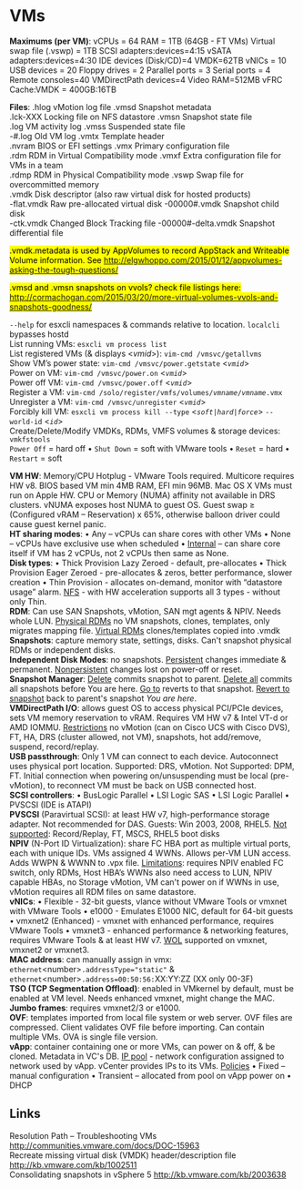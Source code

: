 <!---
https://github.com/forbesguthrie/vReferenceCards
Reference card for Data Center Virtualization 6.0
05_vms.md
-->

# VMs
**Maximums (per VM)**: vCPUs = 64 RAM = 1TB (64GB - FT VMs) Virtual swap file (.vswp) = 1TB SCSI adapters:devices=4:15 vSATA adapters:devices=4:30 IDE devices (Disk/CD)=4 VMDK=62TB vNICs = 10 USB devices = 20 Floppy drives = 2 Parallel ports = 3 Serial ports = 4 Remote consoles=40 VMDirectPath devices=4 Video RAM=512MB vFRC Cache:VMDK = 400GB:16TB

**Files**: <file>.hlog</file> vMotion log file <file>.vmsd</file> Snapshot metadata  
<file>.lck-XXX</file> Locking file on NFS datastore <file>.vmsn</file> Snapshot state file  
<file>.log</file> VM activity log <file>.vmss</file> Suspended state file  
<file>-\#.log</file> Old VM log <file>.vmtx</file> Template header  
<file>.nvram</file> BIOS or EFI settings <file>.vmx</file> Primary configuration file  
<file>.rdm</file> RDM in Virtual Compatibility mode <file>.vmxf</file> Extra configuration file for VMs in a team  
<file>.rdmp</file> RDM in Physical Compatibility mode <file>.vswp</file> Swap file for overcommitted memory  
<file>.vmdk</file> Disk descriptor (also raw virtual disk for hosted products)  
<file>-flat.vmdk</file> Raw pre-allocated virtual disk <file>-00000\#.vmdk</file> Snapshot child disk  
<file>-ctk.vmdk</file> Changed Block Tracking file <file>-00000\#-delta.vmdk</file> Snapshot differential file  

<mark>.vmdk.metadata is used by AppVolumes to record AppStack and Writeable Volume information. See http://elgwhoppo.com/2015/01/12/appvolumes-asking-the-tough-questions/ </mark>

<mark>.vmsd and .vmsn snapshots on vvols? check file listings here: http://cormachogan.com/2015/03/20/more-virtual-volumes-vvols-and-snapshots-goodness/</mark>

`--help` for esxcli namespaces & commands relative to location. `localcli` bypasses hostd  
List running VMs: `esxcli vm process list`  
List registered VMs (& displays \<*vmid*\>): `vim-cmd /vmsvc/getallvms`  
Show VM’s power state: `vim-cmd /vmsvc/power.getstate` \<*`vmid`*\>  
Power on VM: `vim-cmd /vmsvc/power.on` \<*`vmid`*\>  
Power off VM: `vim-cmd /vmsvc/power.off` \<*`vmid`*\>  
Register a VM: `vim-cmd /solo/register/vmfs/volumes/`*`vmname`*`/`*`vmname`*`.vmx`   
Unregister a VM: `vim-cmd /vmsvc/unregister` \<*`vmid`*\>  
Forcibly kill VM: `esxcli vm process kill --type` \<*`soft|hard|force`*\> `--world-id` \<*`id`*\>  
Create/Delete/Modify VMDKs, RDMs, VMFS volumes & storage devices: `vmkfstools`   
`Power Off` = hard off • `Shut Down` = soft with VMware tools • `Reset` = hard • `Restart` = soft

**VM HW**: Memory/CPU Hotplug - VMware Tools required. Multicore requires HW v8. BIOS based VM min 4MB RAM, EFI min 96MB. Mac OS X VMs must run on Apple HW. CPU or Memory (NUMA) affinity not available in DRS clusters. vNUMA exposes host NUMA to guest OS. Guest swap ≥ (Configured vRAM – Reservation) x 65%, otherwise balloon driver could cause guest kernel panic.  
**HT sharing modes**: • Any – vCPUs can share cores with other VMs • None – vCPUs have exclusive use when scheduled • <u>Internal</u> – can share core itself if VM has 2 vCPUs, not 2 vCPUs then same as None.  
**Disk types**: • Thick Provision Lazy Zeroed - default, pre-allocates • Thick Provision Eager Zeroed - pre-allocates & zeros, better performance, slower creation • Thin Provision - allocates on-demand, monitor with “datastore usage” alarm. <u>NFS</u> - with HW acceleration supports all 3 types - without only Thin.  
**RDM**: Can use SAN Snapshots, vMotion, SAN mgt agents & NPIV. Needs whole LUN. <u>Physical RDMs</u> no VM snapshots, clones, templates, only migrates mapping file. <u>Virtual RDMs</u> clones/templates copied into .vmdk  
**Snapshots**: capture memory state, settings, disks. Can't snapshot physical RDMs or independent disks.  
**Independent Disk Modes**: no snapshots. <u>Persistent</u> changes immediate & permanent. <u>Nonpersistent</u> changes lost on power-off or reset.  
**Snapshot Manager**: <u>Delete</u> commits snapshot to parent. <u>Delete all</u> commits all snapshots before You are here. <u>Go to</u> reverts to that snapshot. <u>Revert to snapshot</u> back to parent's snapshot *You are here*.  
**VMDirectPath I/O**: allows guest OS to access physical PCI/PCIe devices, sets VM memory reservation to vRAM. Requires VM HW v7 & Intel VT-d or AMD IOMMU. <u>Restrictions</u> no vMotion (can on Cisco UCS with Cisco DVS), FT, HA, DRS (cluster allowed, not VM), snapshots, hot add/remove, suspend, record/replay.  
**USB passthrough**: Only 1 VM can connect to each device. Autoconnect uses physical port location. Supported: DRS, vMotion. Not Supported: DPM, FT. Initial connection when powering on/unsuspending must be local (pre-vMotion), to reconnect VM must be back on USB connected host.  
**SCSI controllers**: • BusLogic Parallel • LSI Logic SAS • LSI Logic Parallel • PVSCSI (IDE is ATAPI)  
**PVSCSI** (Paravirtual SCSI): at least HW v7, high-performance storage adapter. Not recommended for DAS. Guests: Win 2003, 2008, RHEL5. <u>Not  supported</u>: Record/Replay, FT, MSCS, RHEL5 boot disks  
**NPIV** (N-Port ID Virtualization): share FC HBA port as multiple virtual ports, each with unique IDs. VMs assigned 4 WWNs. Allows per-VM LUN access. Adds WWPN & WWNN to <file>.vpx</file> file. <u>Limitations</u>: requires NPIV enabled FC switch, only RDMs, Host HBA’s WWNs also need access to LUN, NPIV capable HBAs, no Storage vMotion, VM can't power on if WWNs in use, vMotion requires all RDM files on same datastore.  
**vNICs**: • Flexible - 32-bit guests, vlance without VMware Tools or vmxnet with VMware Tools • e1000 - Emulates E1000 NIC, default for 64-bit guests • vmxnet2 (Enhanced) - vmxnet with enhanced performance, requires VMware Tools • vmxnet3 - enhanced performance & networking features, requires VMware Tools & at least HW v7. <u>WOL</u> supported on vmxnet, vmxnet2 or vmxnet3.  
**MAC address**: can manually assign in vmx: `ethernet`\<number\>`.addressType="static"` & `ethernet`\<number\>`.address=00:50:56:`XX:YY:ZZ (XX only 00-3F)  
**TSO (TCP Segmentation Offload)**: enabled in VMkernel by default, must be enabled at VM level. Needs enhanced vmxnet, might change the MAC.  
**Jumbo frames**: requires vmxnet2/3 or e1000.  
**OVF**: templates imported from local file system or web server. OVF files are compressed. Client validates OVF file before importing. Can contain multiple VMs. OVA is single file version.  
**vApp**: container containing one or more VMs, can power on & off, & be cloned. Metadata in VC's DB. <u>IP pool</u> - network configuration assigned to network used by vApp. vCenter provides IPs to its VMs. <u>Policies</u> • Fixed – manual configuration • Transient – allocated from pool on vApp power on • DHCP

## Links  
Resolution Path – Troubleshooting VMs http://communities.vmware.com/docs/DOC-15963  
Recreate missing virtual disk (VMDK) header/description file http://kb.vmware.com/kb/1002511  
Consolidating snapshots in vSphere 5 http://kb.vmware.com/kb/2003638  
